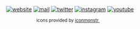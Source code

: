 <div align="center">

[![website][website icon]](https://vladde.net/)
[![mail][mail icon]](mailto:v@vladde.net)
[![twitter][twitter icon]](https://twitter.com/vladdeSV)
[![instagram][instagram icon]](https://www.instagram.com/vladdesv/)
[![youtube][youtube icon]](https://www.youtube.com/channel/UC2rTBbXG_NwMVgtnSM0ErgQ)

<sub> <!-- iconmonster does not require to link back the them, like Icons8 for example. However, they have solid (heh) icons and it would be a shame to not mention them --> icons provided by [iconmonstr <img src="https://public.vladde.net/icons/iconmonstr/iconmonstr.svg" width="10">](https://iconmonstr.com/)</sub>

</div>

[website icon]: https://public.vladde.net/icons/iconmonstr/globe.svg
[mail icon]: https://public.vladde.net/icons/iconmonstr/email.svg
[twitter icon]: https://public.vladde.net/icons/iconmonstr/twitter.svg
[instagram icon]: https://public.vladde.net/icons/iconmonstr/instagram.svg
[youtube icon]: https://public.vladde.net/icons/iconmonstr/youtube.svg
